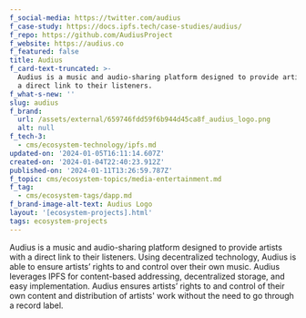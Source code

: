 ```yaml
---
f_social-media: https://twitter.com/audius
f_case-study: https://docs.ipfs.tech/case-studies/audius/
f_repo: https://github.com/AudiusProject
f_website: https://audius.co
f_featured: false
title: Audius
f_card-text-truncated: >-
  Audius is a music and audio-sharing platform designed to provide artists with
  a direct link to their listeners.
f_what-s-new: ''
slug: audius
f_brand:
  url: /assets/external/659746fdd59f6b944d45ca8f_audius_logo.png
  alt: null
f_tech-3:
  - cms/ecosystem-technology/ipfs.md
updated-on: '2024-01-05T16:11:14.607Z'
created-on: '2024-01-04T22:40:23.912Z'
published-on: '2024-01-11T13:26:59.787Z'
f_topic: cms/ecosystem-topics/media-entertainment.md
f_tag:
  - cms/ecosystem-tags/dapp.md
f_brand-image-alt-text: Audius Logo
layout: '[ecosystem-projects].html'
tags: ecosystem-projects
---
```


Audius is a music and audio-sharing platform designed to provide artists with a direct link to their listeners. Using decentralized technology, Audius is able to ensure artists’ rights to and control over their own music. Audius leverages IPFS for content-based addressing, decentralized storage, and easy implementation. Audius ensures artists’ rights to and control of their own content and distribution of artists' work without the need to go through a record label.

